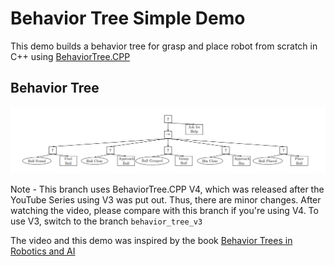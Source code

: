 # Behavior Tree Simple Demo
This demo builds a behavior tree  for grasp and place robot from scratch in C++ using [BehaviorTree.CPP](https://www.behaviortree.dev/)

## Behavior Tree
![bt_simple_pick](../../images/bt_grasp_and_place_robot.png)


Note - This branch uses BehaviorTree.CPP V4, which was released after the YouTube Series using V3 was put out. Thus, there are minor changes. After watching the video, please compare with this branch if you're using V4. To use V3, switch to the branch `behavior_tree_v3`


The video and this demo was inspired by the book [Behavior Trees in Robotics and AI](https://arxiv.org/abs/1709.00084)
